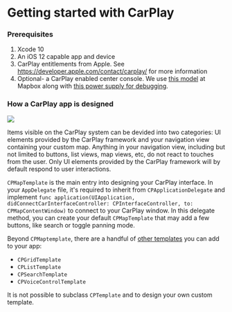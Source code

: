 # Getting started with CarPlay

### Prerequisites

1. Xcode 10
1. An iOS 12 capable app and device
1. CarPlay entitlements from Apple. See https://developer.apple.com/contact/carplay/ for more information
1. Optional- a CarPlay enabled center console. We use [this model](https://www.amazon.com/Sony-XAV-AX100-Android-Receiver-Bluetooth/dp/B01MF9W0GU/) at Mapbox along with [this power supply for debugging](https://www.amazon.com/Pyramid-Bench-Supply-Converter-PS8KX/dp/B000A896GG/).


### How a CarPlay app is designed

![](https://user-images.githubusercontent.com/1058624/42144565-8719505a-7d70-11e8-98e0-b37e39e417ae.png)

Items visible on the CarPlay system can be devided into two categories: UI elements provided by the CarPlay framework and your navigation view containing your custom map. Anything in your navigation view, including but not limited to buttons, list views, map views, etc, do not react to touches from the user. Only UI elements provided by the CarPlay framework will by default respond to user interactions.

`CPMapTemplate` is the main entry into designing your CarPlay interface.  In your `AppDelegate` file, it's required to inherit from `CPApplicationDelegate` and implement `func application(UIApplication, didConnectCarInterfaceController: CPInterfaceController, to: CPMapContentWindow)` to connect to your CarPlay window. In this delegate method, you can create your default `CPMapTemplate` that may add a few buttons, like search or toggle panning mode.

Beyond `CPMaptemplate`, there are a handful of [other templates](https://developer.apple.com/documentation/carplay/templates) you can add to your app:
* `CPGridTemplate`
* `CPListTemplate`
* `CPSearchTemplate`
* `CPVoiceControlTemplate`

It is not possible to subclass `CPTemplate` and to design your own custom template.
